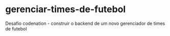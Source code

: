 # gerenciar-times-de-futebol
Desafio codenation - construir o backend de um novo gerenciador de times de futebol
